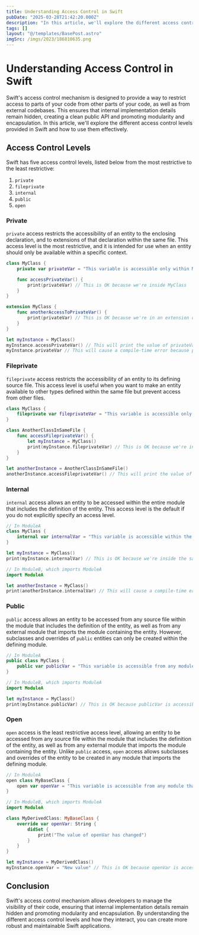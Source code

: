 ```yaml
---
title: Understanding Access Control in Swift
pubDate: "2025-03-28T21:42:20.000Z"
description: "In this article, we'll explore the different access control levels provided in Swift and how to use them effectively"
tags: []
layout: "@/templates/BasePost.astro"
imgSrc: /imgs/2023/186810635.png
---
```

# Understanding Access Control in Swift

Swift's access control mechanism is designed to provide a way to restrict access to parts of your code from other parts of your code, as well as from external codebases. This ensures that internal implementation details remain hidden, creating a clean public API and promoting modularity and encapsulation. In this article, we'll explore the different access control levels provided in Swift and how to use them effectively.

## Access Control Levels

Swift has five access control levels, listed below from the most restrictive to the least restrictive:

1. `private`
2. `fileprivate`
3. `internal`
4. `public`
5. `open`

### Private

`private` access restricts the accessibility of an entity to the enclosing declaration, and to extensions of that declaration within the same file. This access level is the most restrictive, and it is intended for use when an entity should only be available within a specific context.

```swift
class MyClass {
    private var privateVar = "This variable is accessible only within MyClass"

    func accessPrivateVar() {
        print(privateVar) // This is OK because we're inside MyClass
    }
}

extension MyClass {
    func anotherAccessToPrivateVar() {
        print(privateVar) // This is OK because we're in an extension of MyClass within the same file
    }
}

let myInstance = MyClass()
myInstance.accessPrivateVar() // This will print the value of privateVar
myInstance.privateVar // This will cause a compile-time error because privateVar is not accessible outside of MyClass
```

### Fileprivate

`fileprivate` access restricts the accessibility of an entity to its defining source file. This access level is useful when you want to make an entity available to other types defined within the same file but prevent access from other files.

```swift
class MyClass {
    fileprivate var fileprivateVar = "This variable is accessible only within the same file"
}

class AnotherClassInSameFile {
    func accessFileprivateVar() {
        let myInstance = MyClass()
        print(myInstance.fileprivateVar) // This is OK because we're inside the same file
    }
}

let anotherInstance = AnotherClassInSameFile()
anotherInstance.accessFileprivateVar() // This will print the value of fileprivateVar
```

### Internal

`internal` access allows an entity to be accessed within the entire module that includes the definition of the entity. This access level is the default if you do not explicitly specify an access level.

```swift
// In ModuleA
class MyClass {
    internal var internalVar = "This variable is accessible within the same module"
}

let myInstance = MyClass()
print(myInstance.internalVar) // This is OK because we're inside the same module (ModuleA)

// In ModuleB, which imports ModuleA
import ModuleA

let anotherInstance = MyClass()
print(anotherInstance.internalVar) // This will cause a compile-time error because internalVar is not accessible outside of ModuleA
```

### Public

`public` access allows an entity to be accessed from any source file within the module that includes the definition of the entity, as well as from any external module that imports the module containing the entity. However, subclasses and overrides of `public` entities can only be created within the defining module.

```swift
// In ModuleA
public class MyClass {
    public var publicVar = "This variable is accessible from any module that imports ModuleA"
}

// In ModuleB, which imports ModuleA
import ModuleA

let myInstance = MyClass()
print(myInstance.publicVar) // This is OK because publicVar is accessible from any module that imports ModuleA
```

### Open

`open` access is the least restrictive access level, allowing an entity to be accessed from any source file within the module that includes the definition of the entity, as well as from any external module that imports the module containing the entity. Unlike `public` access, `open` access allows subclasses and overrides of the entity to be created in any module that imports the defining module.

```swift
// In ModuleA
open class MyBaseClass {
    open var openVar = "This variable is accessible from any module that imports ModuleA and can be subclassed and overridden"
}

// In ModuleB, which imports ModuleA
import ModuleA

class MyDerivedClass: MyBaseClass {
    override var openVar: String {
        didSet {
            print("The value of openVar has changed")
        }
    }
}

let myInstance = MyDerivedClass()
myInstance.openVar = "New value" // This is OK because openVar is accessible from any module that imports ModuleA and can be subclassed and overridden
```

## Conclusion

Swift's access control mechanism allows developers to manage the visibility of their code, ensuring that internal implementation details remain hidden and promoting modularity and encapsulation. By understanding the different access control levels and how they interact, you can create more robust and maintainable Swift applications.
